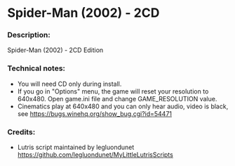 # Spider-Man (2002) - 2CD
### Description:
Spider-Man (2002) - 2CD Edition
### Technical notes:
- You will need CD only during install.
- If you go in "Options" menu, the game will reset your resolution to 640x480. Open game.ini file and change GAME_RESOLUTION value. 
- Cinematics play at 640x480 and you can only hear audio, video is black, see https://bugs.winehq.org/show_bug.cgi?id=54471
### Credits:
- Lutris script maintained by legluondunet https://github.com/legluondunet/MyLittleLutrisScripts
